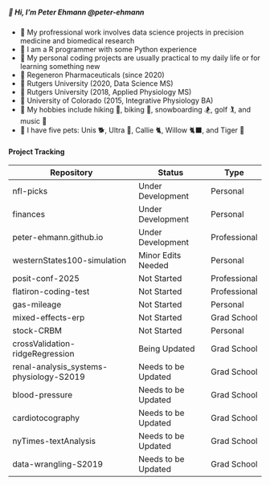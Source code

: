 ##### 👋 Hi, I’m Peter Ehmann @peter-ehmann

- 👀  My profressional work involves data science projects in precision medicine and biomedical research
- 🌱  I am a R programmer with some Python experience
- 🧠  My personal coding projects are usually practical to my daily life or for learning something new
- 🏢  Regeneron Pharmaceuticals (since 2020)
- 🍎  Rutgers University (2020, Data Science MS)
- 🍎  Rutgers University (2018, Applied Physiology MS)
- 🍏  University of Colorado (2015, Integrative Physiology BA)
- 🌟  My hobbies include hiking 🥾, biking 🚴, snowboarding 🏂, golf 🏌️, and music 🎸
- 🐶  I have five pets: Unis 🐕, Ultra 🦮, Callie 🐈, Willow 🐈‍⬛, and Tiger 🦎

#### Project Tracking

| Repository                              | Status                   | Type                    |
|-----------------------------------------|--------------------------|-------------------------|
| nfl-picks                               | Under Development        | Personal                |
| finances                                | Under Development        | Personal                |
| peter-ehmann.github.io                  | Under Development        | Professional            |
| westernStates100-simulation             | Minor Edits Needed       | Personal                |
| posit-conf-2025                         | Not Started              | Professional            |
| flatiron-coding-test                    | Not Started              | Professional            |
| gas-mileage                             | Not Started              | Personal                |
| mixed-effects-erp                       | Not Started              | Grad School             |
| stock-CRBM                              | Not Started              | Personal                |
| crossValidation-ridgeRegression         | Being Updated            | Grad School             |
| renal-analysis_systems-physiology-S2019 | Needs to be Updated      | Grad School             |
| blood-pressure                          | Needs to be Updated      | Grad School             |
| cardiotocography                        | Needs to be Updated      | Grad School             |
| nyTimes-textAnalysis                    | Needs to be Updated      | Grad School             |
| data-wrangling-S2019                    | Needs to be Updated      | Grad School             |

